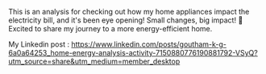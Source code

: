 This is an analysis for checking out how my home appliances impact the electricity bill, and it's been eye opening!
Small changes, big impact! 🌱 Excited to share my journey to a more energy-efficient home. 

My Linkedin post : https://www.linkedin.com/posts/goutham-k-g-6a0a64253_home-energy-analysis-activity-7150880776190881792-VSyQ?utm_source=share&utm_medium=member_desktop
